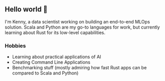 ## Hello world 👋

I'm Kenny, a data scientist working on building an end-to-end MLOps solution. Scala and Python are my go-to languages for work, but currently learning about Rust for its low-level capabilities.

### Hobbies

- Learning about practical applications of AI
- Creating Command Line Applications
- Benchmarking stuff (mostly admiring how fast Rust apps can be compared to Scala and Python)